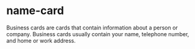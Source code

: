 # name-card
Business cards are cards that contain information about a person or company. Business cards usually contain your name, telephone number, and home or work address.
